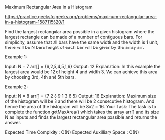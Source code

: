 Maximum Rectangular Area in a Histogram

https://practice.geeksforgeeks.org/problems/maximum-rectangular-area-in-a-histogram-1587115620/1

Find the largest rectangular area possible in a given histogram where the largest rectangle can be made of a number of contiguous bars. For simplicity, assume that all bars have the same width and the width is 1 unit, there will be N bars height of each bar will be given by the array arr.

Example 1:

Input:
N = 7
arr[] = {6,2,5,4,5,1,6}
Output: 12
Explanation: In this example the largest area would be 12 of height 4 and width 3. We can achieve this 
area by choosing 3rd, 4th and 5th bars.


Example 2:

Input:
N = 8
arr[] = {7 2 8 9 1 3 6 5}
Output: 16
Explanation: Maximum size of the histogram 
will be 8  and there will be 2 consecutive 
histogram. And hence the area of the 
histogram will be 8x2 = 16.
Your Task:
The task is to complete the function getMaxArea() which takes the array arr[] and its size N as inputs and finds the largest rectangular area possible and returns the answer.

Expected Time Complxity : O(N)
Expected Auxilliary Space : O(N)

